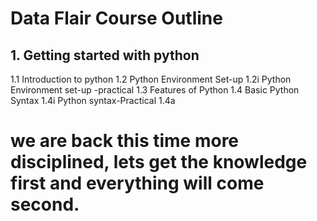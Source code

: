 # Data Flair Course Outline

## 1. Getting started with python


1.1 Introduction to python
1.2 Python Environment Set-up
1.2i Python Environment set-up -practical
1.3 Features of Python
1.4 Basic Python Syntax
1.4i Python syntax-Practical
1.4a 



# we are back this time more disciplined, lets get the knowledge first and everything will come second.